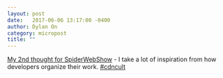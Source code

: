 ```yaml
---
layout: post
date:   2017-06-06 13:17:00 -0400
author: Dylan On
category: micropost
title: ""
---
```


[My 2nd thought for SpiderWebShow](https://soundcloud.com/spiderweb-show/dylan-on-thought-2-semantic-versioning) - I take a lot of inspiration from how developers organize their work. [#cdncult](https://twitter.com/search?q=%23cdncult)